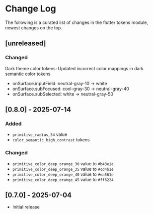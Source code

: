 # Change Log

The following is a curated list of changes in the flutter tokens module, newest changes on the top.

## [unreleased]

### Changed

Dark theme color tokens: Updated incorrect color mappings in dark semantic color tokens

- onSurface.inputField: neutral-gray-10 → white
- onSurface.subFocused: cool-gray-30 → neutral-gray-40
- onSurface.subSelected: white → neutral-gray-50

## [0.8.0] - 2025-07-14

### Added

- `primitive_radius_54` value
- `color_semantic_high_contrast` tokens

### Changed

- `primitive_color_deep_orange_30` value to `#b43e1a`
- `primitive_color_deep_orange_35` value to `#cd4b1e`
- `primitive_color_deep_orange_40` value to `#ea561e`
- `primitive_color_deep_orange_45` value to `#ff6224`

## [0.7.0] - 2025-07-04

- Initial release
